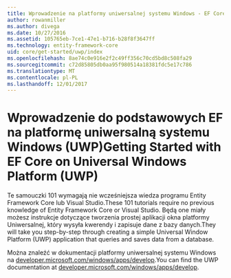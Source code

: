 ```yaml
---
title: Wprowadzenie na platformy uniwersalnej systemu Windows - EF Core
author: rowanmiller
ms.author: divega
ms.date: 10/27/2016
ms.assetid: 105765eb-7ce1-47e1-b716-b28f8f3647ff
ms.technology: entity-framework-core
uid: core/get-started/uwp/index
ms.openlocfilehash: 8ae74c0e916e2f2c49ff356c70cd5bd8c508fa29
ms.sourcegitcommit: c72d85805db0aa95f980514a18381fdc5e17c786
ms.translationtype: MT
ms.contentlocale: pl-PL
ms.lasthandoff: 12/01/2017
---
```

# <a name="getting-started-with-ef-core-on-universal-windows-platform-uwp"></a><span data-ttu-id="5e95b-102">Wprowadzenie do podstawowych EF na platformę uniwersalną systemu Windows (UWP)</span><span class="sxs-lookup"><span data-stu-id="5e95b-102">Getting Started with EF Core on Universal Windows Platform (UWP)</span></span>

<span data-ttu-id="5e95b-103">Te samouczki 101 wymagają nie wcześniejsza wiedza programu Entity Framework Core lub Visual Studio.</span><span class="sxs-lookup"><span data-stu-id="5e95b-103">These 101 tutorials require no previous knowledge of Entity Framework Core or Visual Studio.</span></span> <span data-ttu-id="5e95b-104">Będą one miały możesz instrukcje dotyczące tworzenia prostej aplikacji okna platformy Uniwersalnej, który wysyła kwerendy i zapisuje dane z bazy danych.</span><span class="sxs-lookup"><span data-stu-id="5e95b-104">They will take you step-by-step through creating a simple Universal Window Platform (UWP) application that queries and saves data from a database.</span></span>

<span data-ttu-id="5e95b-105">Można znaleźć w dokumentacji platformy uniwersalnej systemu Windows na [developer.microsoft.com/windows/apps/develop](https://developer.microsoft.com/windows/apps/develop).</span><span class="sxs-lookup"><span data-stu-id="5e95b-105">You can find the UWP documentation at [developer.microsoft.com/windows/apps/develop](https://developer.microsoft.com/windows/apps/develop).</span></span>
